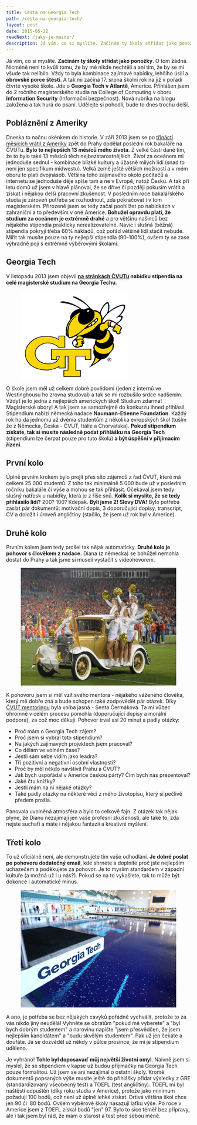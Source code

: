 ```yaml
---
title: Cesta na Georgia Tech
path: /cesta-na-georgia-tech/
layout: post
date: 2015-05-22
readNext: /jaky-je-masdar/
description: Já vím, co si myslíte. Začínám ty školy střídat jako ponožky. O tom žádná. Nicméně není to kvůli tomu, že by mě nikde nechtěli a ani tím, že by se mi všude tak nelíbilo. Vždy to byla kombinace zajímavé nabídky, lehčího úsilí a obrovské porce štěstí.
---
```


Já vím, co si myslíte. **Začínám ty školy střídat jako ponožky**. O tom žádná. Nicméně není to kvůli tomu, že by mě nikde nechtěli a ani tím, že by se mi všude tak nelíbilo. Vždy to byla kombinace zajímavé nabídky, lehčího úsilí a **obrovské porce štěstí**. A tak mi začíná 17. srpna školní rok na již v pořadí čtvrté vysoké škole. Jde o **Georgia Tech v Atlantě**, Americe. Přihlášen jsem do 2 ročního magisterského studia na College of Computing v oboru **Information Security** (Informační bezpečnost). Nová rubrika na blogu založena a tak hurá do psaní. Udělejte si pohodlí, bude to dnes trochu delší. 

## Pobláznění z Ameriky

Dneska to načnu okénkem do historie. V září 2013 jsem se po [třinácti měsících vrátil z Ameriky](http://blog.miksu.cz/category/msoe/) zpět do Prahy dodělat poslední rok bakaláře na ČVUTu. **Bylo to nejlepších 13 měsíců mého života**. Z velké části dané tím, že to bylo také 13 měsíců těch nejbezstarostnějších. Život za oceánem mi jednoduše sednul - kombinace blízké kultury a úžasně milých lidí (snad to není jen specifikum midwestu). Velká země ještě větších možností a v mém oboru to platí dvojnásob. Většina toho zajímavého okolo počítačů a internetu se jednoduše děje spíše tam a ne v Evropě, natož Česku. A tak při letu domů už jsem v hlavě plánoval, že se dříve či později pokusím vrátit a získat i nějakou delší pracovní zkušenost. V posledním roce bakalářského studia je zároveň potřeba se rozhodnout, zda pokračovat i v tom magisterském. Přirozeně jsem se tedy začal poohlížet po nabídkách v zahraniční a to především v oné Americe. **Bohužel opravdu platí, že studium za oceánem je extrémně drahé** a pro většinu našinců bez nějakého stipendia prakticky nerealizovatelné. Navíc i slušná (běžná) stipendia pokryjí třeba 60% nákladů, což pořád většině lidí stačit nebude. Mířit tak musíte pouze na ty nejlepší stipendia (90-100%), ovšem ty se zase výhradně pojí s extrémně výběrovými školami. 

## Georgia Tech

V listopadu 2013 jsem objevil **[na stránkách ČVUTu](http://intranet.cvut.cz/informace-pro-studenty/studium-v-zahranici/mbd/zeme/usa/gt) nabídku stipendia na celé magisterské studium na Georgia Techu**. 

<figure class="floatLeft">
  <img src="gatech.jpg" style="height: 240px" alt="GT logo">
</figure>

O škole jsem měl už celkem dobré povědomí (jeden z internů ve Westinghousu ho zrovna studoval) a tak se mi rozbušilo srdce nadšením. Vždyť je to jedna z nejlepších amerických škol! Studium zdarma! Magisterské obory! A tak jsem se samozřejmě do konkurzu ihned přihlásil. Stipendium nabízí německá nadace **Naumann-Etienne Foundation**. Každý rok ho dá jednomu až dvěma studentům z několika evropských škol (tuším že z Německa, Česka - ČVUT, Itálie a Chorvatska). **Pokud stipendium získáte, tak si musíte následně podat přihlášku na Georgia Tech** (stipendium lze čerpat pouze pro tuto školu) **a být úspěšní v přijímacím řízení**. 

## První kolo

Úplně prvním krokem bylo projít přes síto zájemců z řad ČVUT, které má celkem 25 000 studentů. Z toho tak minimálně 5 000 bude už v posledním ročníku bakaláře či výše a mohou se tak přihlásit. Očekával jsem tedy slušný natřesk u nabídky, která je z říše snů. **Kolik si myslíte, že se tedy přihlásilo lidí?** 200? 100? Kdepak. **Byli jsme 2! Slovy DVA!** Bylo potřeba zaslat pár dokumentů: motivační dopis, 3 doporučující dopisy, transcript, CV a doložit i úroveň angličtiny (stačilo, že jsem už rok byl v Americe). 

## Druhé kolo

Prvním kolem jsem tedy prošel tak nějak automaticky. **Druhé kolo je pohovor s člověkem z nadace.** Diana (z německa) se bohůžel nemohla dostat do Prahy a tak jsme si museli vystačit s videohovorem. 

<figure class="floatRight">
  <img src="wreck.jpg" style="height: 320px" alt="Wreck">
</figure>

K pohovoru jsem si měl vzít svého mentora - nějakého váženého člověka, který mě dobře zná a bude schopen také zodpovědět pár otázek. Díky [ČVUT mentoringu](http://blog.miksu.cz/mentoring/) byla volba jasná - Senta Čermáková. Ta mi vůbec ohromně v celém procesu pomohla (doporučující dopisy a morální podpora), za což moc děkuji. Pohovor trval asi 20 minut a padly otázky: 

  * Proč mám o Georgia Tech zájem?
  * Proč jsem si vybral toto stipendium?
  * Na jakých zajímavých projektech jsem pracoval?
  * Co dělám ve volném čase?
  * Jestli sám sebe vidím jako leadra?
  * Tři pozitivní a negativní osobní vlastnosti?
  * Proč by měl někdo navštívit Prahu a ČVUT?
  * Jak bych uspořádal v Americe českou párty? Čím bych nás prezentoval?
  * Jaké čtu knížky?
  * Jestli mám na ní nějaké otázky?
  * Také padly otázky na některé věci z mého životopisu, který si pečlivě předem prošla.

Panovala uvolněná atmosféra a bylo to celkově fajn. Z otázek tak nějak plyne, že Dianu nezajímají jen vaše profesní zkušenosti, ale také to, zda nejste suchaři a máte i nějakou fantazii a kreativní myšlení. 

## Třetí kolo

To už oficiálně není, ale demonstrujete tím vaše odhodlání. **Je dobré poslat po pohovoru dodatečný email**, kde shrnete a doplníte proč jste nejlepším uchazečem a poděkujete za pohovor. Je to myslím standardem v západní kultuře (a možná už i u nás?). Pokud se na to vykašlete, tak to může být dokonce i automatické minus. 

<figure class="floatLeft">
  <img src="pool.jpg" style="height: 320px" alt="GT pool">
</figure>

A ano, je potřeba se bez nějakých cavyků pořádně vychválit, protože to za vás nikdo jiný neudělá! Vyhněte se obratům "pokud mě vyberete" a "byl bych dobrým studentem" a narovinu napište "jsem přesvědčen, že jsem nejlepším kandidátem" a "budu skvělým studentem". Pak už jen čekáte a doufáte. Já se dozvěděl už někdy v půlce prosince, že mi je stipendium uděleno. 

Je vyhráno! **Tohle byl doposavaď můj největší životní omyl**. Naivně jsem si myslel, že se stipendiem v kapse už budou přijímačky na Georgia Tech pouze formalitou. Už jsem se ani nezajímal o ostatní školy. Kromě dokumentů popsaných výše musíte ještě do přihlášky přidat výsledky z GRE (standardizovaný všeobecný test) a TOEFL (test angličtiny). TOEFL mi byl naštěstí odpuštěn (díky roku studia v Americe), protože jako minimum požadují 100 bodů, což není už úplně lehké získat. Drtivá většina škol chce jen 90 či  80 bodů. Ovšem výběrové školy nasazují laťku výše. Po roce v Americe jsem z TOEFL získal bodů "jen" 97. Bylo to sice téměř bez přípravy, ale i tak jsem byl rád, že mám o starost a test před sebou méně.
